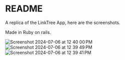# README

A replica of the LinkTree App, here are the screenshots.

Made in Ruby on rails.


![Screenshot 2024-07-06 at 12 40 00 PM](https://github.com/Kunj-Choksi/Link-Tree/assets/29457219/1f26cc87-a92f-4271-b8aa-65dafc00d1f0)
![Screenshot 2024-07-06 at 12 39 49 PM](https://github.com/Kunj-Choksi/Link-Tree/assets/29457219/6538d155-a3b0-407c-8d6d-2191debca233)
![Screenshot 2024-07-06 at 12 39 41 PM](https://github.com/Kunj-Choksi/Link-Tree/assets/29457219/4632f1e5-356a-4c76-aced-afc5115eb2a3)
